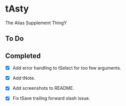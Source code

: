 # tAsty

The Alias Supplement ThingY

## To Do

## Completed

- [x] Add error handling to tSelect for too few arguments.

- [x] Add tNote.

- [x] Add screenshots to README.

- [x] Fix tSave trailing forward slash issue.
